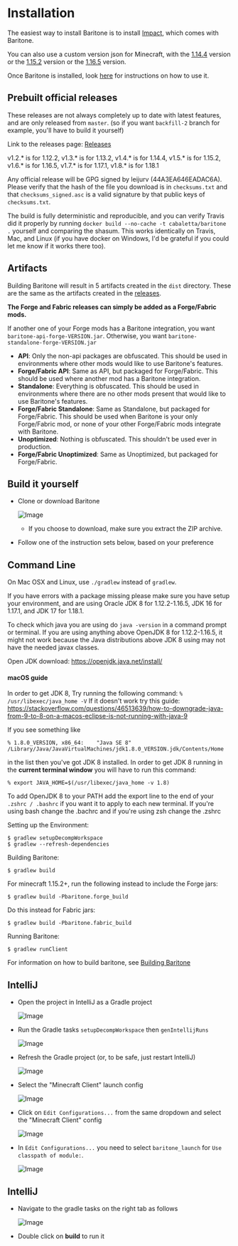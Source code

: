 # Installation

The easiest way to install Baritone is to install [Impact](https://impactclient.net/), which comes with Baritone.

You can also use a custom version json for Minecraft, with
the [1.14.4](https://www.dropbox.com/s/rkml3hjokd3qv0m/1.14.4-Baritone.zip?dl=1) version or
the [1.15.2](https://www.dropbox.com/s/8rx6f0kts9hvd4f/1.15.2-Baritone.zip?dl=1) version or
the [1.16.5](https://www.dropbox.com/s/i6f292o2i7o9acp/1.16.5-Baritone.zip?dl=1) version.

Once Baritone is installed, look [here](USAGE.md) for instructions on how to use it.

## Prebuilt official releases

These releases are not always completely up to date with latest features, and are only released from `master`. (so if
you want `backfill-2` branch for example, you'll have to build it yourself)

Link to the releases page: [Releases](https://github.com/cabaletta/baritone/releases)

v1.2.* is for 1.12.2, v1.3.* is for 1.13.2, v1.4.* is for 1.14.4, v1.5.* is for 1.15.2, v1.6.* is for 1.16.5, v1.7.* is
for 1.17.1, v1.8.* is for 1.18.1

Any official release will be GPG signed by leijurv (44A3EA646EADAC6A). Please verify that the hash of the file you
download is in `checksums.txt` and that `checksums_signed.asc` is a valid signature by that public keys
of `checksums.txt`.

The build is fully deterministic and reproducible, and you can verify Travis did it properly by
running `docker build --no-cache -t cabaletta/baritone .` yourself and comparing the shasum. This works identically on
Travis, Mac, and Linux (if you have docker on Windows, I'd be grateful if you could let me know if it works there too).

## Artifacts

Building Baritone will result in 5 artifacts created in the ``dist`` directory. These are the same as the artifacts
created in the [releases](https://github.com/cabaletta/baritone/releases).

**The Forge and Fabric releases can simply be added as a Forge/Fabric mods.**

If another one of your Forge mods has a Baritone integration, you want `baritone-api-forge-VERSION.jar`. Otherwise, you
want `baritone-standalone-forge-VERSION.jar`

- **API**: Only the non-api packages are obfuscated. This should be used in environments where other mods would like to
  use Baritone's features.
- **Forge/Fabric API**: Same as API, but packaged for Forge/Fabric. This should be used where another mod has a Baritone
  integration.
- **Standalone**: Everything is obfuscated. This should be used in environments where there are no other mods present
  that would like to use Baritone's features.
- **Forge/Fabric Standalone**: Same as Standalone, but packaged for Forge/Fabric. This should be used when Baritone is
  your only Forge/Fabric mod, or none of your other Forge/Fabric mods integrate with Baritone.
- **Unoptimized**: Nothing is obfuscated. This shouldn't be used ever in production.
- **Forge/Fabric Unoptimized**: Same as Unoptimized, but packaged for Forge/Fabric.

## Build it yourself

- Clone or download Baritone

  ![Image](https://i.imgur.com/kbqBtoN.png)
  - If you choose to download, make sure you extract the ZIP archive.
- Follow one of the instruction sets below, based on your preference

## Command Line

On Mac OSX and Linux, use `./gradlew` instead of `gradlew`.

If you have errors with a package missing please make sure you have setup your environment, and are using Oracle JDK 8
for 1.12.2-1.16.5, JDK 16 for 1.17.1, and JDK 17 for 1.18.1.

To check which java you are using do
`java -version` in a command prompt or terminal.
If you are using anything above OpenJDK 8 for 1.12.2-1.16.5, it might not work because the Java distributions above JDK
8 using may not have the needed javax classes.

Open JDK download: https://openjdk.java.net/install/

#### macOS guide

In order to get JDK 8, Try running the following command:
`% /usr/libexec/java_home -V`
If it doesn't work try this
guide: https://stackoverflow.com/questions/46513639/how-to-downgrade-java-from-9-to-8-on-a-macos-eclipse-is-not-running-with-java-9

If you see something like

`% 1.8.0_VERSION, x86_64:    "Java SE 8"    /Library/Java/JavaVirtualMachines/jdk1.8.0_VERSION.jdk/Contents/Home`

in the list then you've got JDK 8 installed.
In order to get JDK 8 running in the **current terminal window** you will have to run this command:

`% export JAVA_HOME=$(/usr/libexec/java_home -v 1.8)`

To add OpenJDK 8 to your PATH add the export line to the end of your `.zshrc / .bashrc` if you want it to apply to each
new terminal. If you're using bash change the .bachrc and if you're using zsh change the .zshrc

Setting up the Environment:

```
$ gradlew setupDecompWorkspace
$ gradlew --refresh-dependencies
```

Building Baritone:

```
$ gradlew build
```

For minecraft 1.15.2+, run the following instead to include the Forge jars:

```
$ gradlew build -Pbaritone.forge_build
```

Do this instead for Fabric jars:

```
$ gradlew build -Pbaritone.fabric_build
```

Running Baritone:

```
$ gradlew runClient
```

For information on how to build baritone, see [Building Baritone](#building-baritone)

## IntelliJ

- Open the project in IntelliJ as a Gradle project

  ![Image](https://i.imgur.com/jw7Q6vY.png)

- Run the Gradle tasks `setupDecompWorkspace` then `genIntellijRuns`

  ![Image](https://i.imgur.com/QEfVvWP.png)

- Refresh the Gradle project (or, to be safe, just restart IntelliJ)

  ![Image](https://i.imgur.com/3V7EdWr.png)

- Select the "Minecraft Client" launch config

  ![Image](https://i.imgur.com/1qz2QGV.png)

- Click on ``Edit Configurations...`` from the same dropdown and select the "Minecraft Client" config

  ![Image](https://i.imgur.com/s4ly0ZF.png)

- In `Edit Configurations...` you need to select `baritone_launch` for `Use classpath of module:`.

  ![Image](https://i.imgur.com/hrLhG9u.png)

## IntelliJ

- Navigate to the gradle tasks on the right tab as follows

  ![Image](https://i.imgur.com/PE6r9iN.png)

- Double click on **build** to run it
